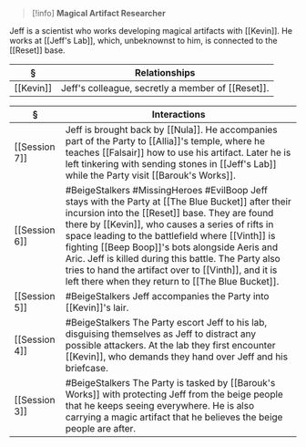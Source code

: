 >[!info] 
>**Magical Artifact Researcher**
>

Jeff is a scientist who works developing magical artifacts with [[Kevin]]. He works at [[Jeff's Lab]], which, unbeknownst to him, is connected to the [[Reset]] base.

| § | Relationships |
| ---- | ---- |
| [[Kevin]] | Jeff's colleague, secretly a member of [[Reset]]. |

| § | Interactions |
| ---- | ---- |
| [[Session 7]] | Jeff is brought back by [[Nula]]. He accompanies part of the Party to [[Allia]]'s temple, where he teaches [[Falsair]] how to use his artifact. Later he is left tinkering with sending stones in [[Jeff's Lab]] while the Party visit [[Barouk's Works]]. |
| [[Session 6]] | #BeigeStalkers #MissingHeroes #EvilBoop Jeff stays with the Party at [[The Blue Bucket]] after their incursion into the [[Reset]] base. They are found there by [[Kevin]], who causes a series of rifts in space leading to the battlefield where [[Vinth]] is fighting [[Beep Boop]]'s bots alongside Aeris and Aric. Jeff is killed during this battle. The Party also tries to hand the artifact over to [[Vinth]], and it is left there when they return to [[The Blue Bucket]]. |
| [[Session 5]] | #BeigeStalkers Jeff accompanies the Party into [[Kevin]]'s lair. |
| [[Session 4]] | #BeigeStalkers The Party escort Jeff to his lab, disguising themselves as Jeff to distract any possible attackers. At the lab they first encounter [[Kevin]], who demands they hand over Jeff and his briefcase. |
| [[Session 3]] | #BeigeStalkers The Party is tasked by [[Barouk's Works]] with protecting Jeff from the beige people that he keeps seeing everywhere. He is also carrying a magic artifact that he believes the beige people are after. |
